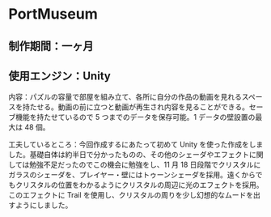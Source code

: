 # PortMuseum

## 制作期間：一ヶ月

## 使用エンジン：Unity

内容：パズルの容量で部屋を組み立て、各所に自分の作品の動画を見れるスペースを持たせる。動画の前に立つと動画が再生され内容を見ることができる。セーブ機能を持たせているので 5 つまでのデータを保存可能。1 データの壁設置の最大は 48 個。

工夫しているところ：今回作成するにあたって初めて Unity を使った作成をしました。基礎自体は約半日で分かったものの、その他のシェーダやエフェクトに関しては勉強不足だったのでこの機会に勉強をし、11 月 18 日段階でクリスタルにガラスのシェーダを、プレイヤー・壁にはトゥーンシェーダを採用。遠くからでもクリスタルの位置をわかるようにクリスタルの周辺に光のエフェクトを採用。このエフェクトに Trail を使用し、クリスタルの周りを少し幻想的なムードを出すようにしました。
